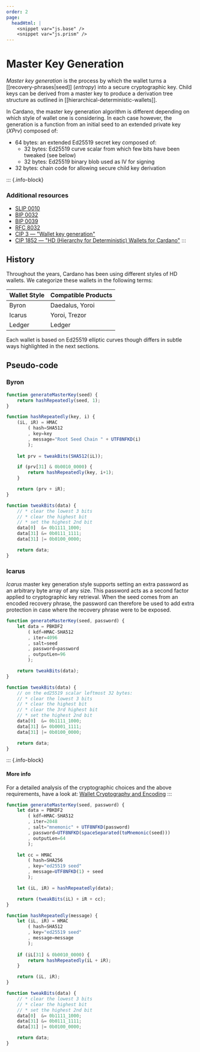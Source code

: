 ```yaml
---
order: 2
page:
  headHtml: |
    <snippet var="js.base" />
    <snippet var="js.prism" />
---
```


# Master Key Generation

_Master key generation_ is the process by which the wallet turns a [[recovery-phrases|seed]] (_entropy_) into 
a secure cryptographic key. Child keys can be derived from a master key to produce
a derivation tree structure as outlined in [[hierarchical-deterministic-wallets]].

In Cardano, the master key generation algorithm is different depending on which style of wallet
one is considering. In each case however, the generation is a function from an initial
seed to an extended private key (_XPrv_) composed of:

- 64 bytes: an extended Ed25519 secret key composed of:
    - 32 bytes: Ed25519 curve scalar from which few bits have been tweaked (see below)
    - 32 bytes: Ed25519 binary blob used as IV for signing
- 32 bytes: chain code for allowing secure child key derivation

::: {.info-block}
### Additional resources

- [SLIP 0010](https://github.com/satoshilabs/slips/blob/master/slip-0010.md)
- [BIP 0032](https://github.com/bitcoin/bips/blob/master/bip-0032.mediawiki)
- [BIP 0039](https://github.com/bitcoin/bips/blob/master/bip-0039.mediawiki)
- [RFC 8032](https://tools.ietf.org/html/rfc8032#section-5.1.5)
- [CIP 3 — "Wallet key generation"](https://cips.cardano.org/cips/cip3/)
- [CIP 1852 — "HD (Hierarchy for Deterministic) Wallets for Cardano"](https://cips.cardano.org/cips/cip1852/)
:::

## History

Throughout the years, Cardano has been using different styles of HD wallets. 
We categorize these wallets in the following terms:

Wallet Style | Compatible Products
---          | ---
Byron        | Daedalus, Yoroi
Icarus       | Yoroi, Trezor
Ledger       | Ledger

Each wallet is based on Ed25519 elliptic curves though differs in subtle ways 
highlighted in the next sections.

## Pseudo-code

### Byron

```js
function generateMasterKey(seed) {
    return hashRepeatedly(seed, 1);
}

function hashRepeatedly(key, i) {
    (iL, iR) = HMAC
        ( hash=SHA512
        , key=key
        , message="Root Seed Chain " + UTF8NFKD(i)
        );
    
    let prv = tweakBits(SHA512(iL));

    if (prv[31] & 0b0010_0000) { 
        return hashRepeatedly(key, i+1);
    }

    return (prv + iR);
}

function tweakBits(data) {
    // * clear the lowest 3 bits
    // * clear the highest bit
    // * set the highest 2nd bit
    data[0]  &= 0b1111_1000;
    data[31] &= 0b0111_1111;
    data[31] |= 0b0100_0000;

    return data;
}
```

### Icarus

_Icarus_ master key generation style supports setting an extra password as an arbitrary 
byte array of any size. This password acts as a second factor applied to cryptographic key 
retrieval. When the seed comes from an encoded recovery phrase, the password can therefore
be used to add extra protection in case where the recovery phrase were to be exposed.

```js
function generateMasterKey(seed, password) {
    let data = PBKDF2
        ( kdf=HMAC-SHA512
        , iter=4096
        , salt=seed
        , password=password
        , outputLen=96
        );

    return tweakBits(data);
}

function tweakBits(data) {
    // on the ed25519 scalar leftmost 32 bytes:
    // * clear the lowest 3 bits
    // * clear the highest bit
    // * clear the 3rd highest bit
    // * set the highest 2nd bit
    data[0]  &= 0b1111_1000;
    data[31] &= 0b0001_1111;
    data[31] |= 0b0100_0000;

    return data;
}
```

::: {.info-block}
#### More info

For a detailed analysis of the cryptographic choices and the above requirements, 
have a look at: [Wallet Cryptography and Encoding](https://github.com/input-output-hk/chain-wallet-libs/blob/master/doc/CRYPTO.md#master-key-generation-to-cryptographic-key)
:::

```js
function generateMasterKey(seed, password) {
    let data = PBKDF2
        ( kdf=HMAC-SHA512
        , iter=2048
        , salt="mnemonic" + UTF8NFKD(password)
        , password=UTF8NFKD(spaceSeparated(toMnemonic(seed)))
        , outputLen=64
        );

    let cc = HMAC
        ( hash=SHA256
        , key="ed25519 seed"
        , message=UTF8NFKD(1) + seed
        );

    let (iL, iR) = hashRepeatedly(data);

    return (tweakBits(iL) + iR + cc);
}

function hashRepeatedly(message) {
    let (iL, iR) = HMAC
        ( hash=SHA512
        , key="ed25519 seed"
        , message=message
        );
    
    if (iL[31] & 0b0010_0000) { 
        return hashRepeatedly(iL + iR);
    }

    return (iL, iR);
}

function tweakBits(data) {
    // * clear the lowest 3 bits
    // * clear the highest bit
    // * set the highest 2nd bit
    data[0]  &= 0b1111_1000;
    data[31] &= 0b0111_1111;
    data[31] |= 0b0100_0000;

    return data;
}
```

